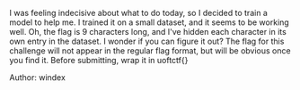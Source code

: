 I was feeling indecisive about what to do today, so I decided to train a model to help me. I trained it on a small dataset, and it seems to be working well. Oh, the flag is 9 characters long, and I've hidden each character in its own entry in the dataset. I wonder if you can figure it out? The flag for this challenge will not appear in the regular flag format, but will be obvious once you find it. Before submitting, wrap it in uoftctf{}

Author: windex

